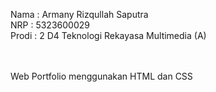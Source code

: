 Nama : Armany Rizqullah Saputra<br>
NRP : 5323600029<br>
Prodi : 2 D4 Teknologi Rekayasa Multimedia (A)<br><br><br>


Web Portfolio menggunakan HTML dan CSS
